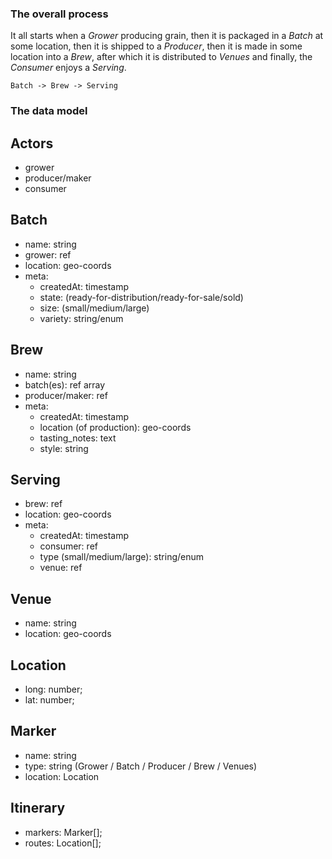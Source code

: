 ### The overall process
It all starts when a *Grower* producing grain,
then it is packaged in a *Batch* at some location,
then it is shipped to a *Producer*,
then it is made in some location into a *Brew*,
after which it is distributed to *Venues* and finally,
the *Consumer* enjoys a *Serving*.

``
Batch -> Brew -> Serving
``

### The data model

## Actors
- grower
- producer/maker
- consumer


## Batch
- name: string
- grower: ref
- location: geo-coords
- meta:
    - createdAt: timestamp
    - state: (ready-for-distribution/ready-for-sale/sold)
    - size: (small/medium/large)
    - variety: string/enum

## Brew
- name: string
- batch(es): ref array
- producer/maker: ref
- meta:
    - createdAt: timestamp
    - location (of production): geo-coords
    - tasting_notes: text
    - style: string

## Serving
- brew: ref
- location: geo-coords
- meta:
    - createdAt: timestamp
    - consumer: ref
    - type (small/medium/large): string/enum
    - venue: ref

## Venue
- name: string
- location: geo-coords

## Location
- long: number;
- lat: number;

## Marker
- name: string
- type: string  (Grower / Batch / Producer / Brew / Venues)
- location: Location

## Itinerary
- markers: Marker[];
- routes: Location[];


